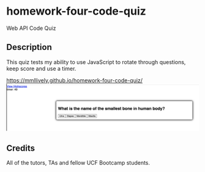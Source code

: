 # homework-four-code-quiz
Web API Code Quiz 

## Description

This quiz tests my ability to use JavaScript to rotate through questions, keep score and use a timer.

https://mmllively.github.io/homework-four-code-quiz/
![alt text](./Screen%20Shot%202022-10-06%20at%204.09.55%20PM.png)

## Credits

All of the tutors, TAs and fellow UCF Bootcamp students.

